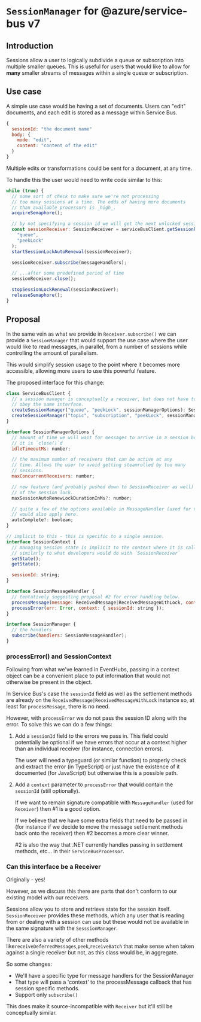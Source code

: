# `SessionManager` for @azure/service-bus v7

## Introduction

Sessions allow a user to logically subdivide a queue or subscription
into multiple smaller queues. This is useful for users that would
like to allow for **many** smaller streams of messages within a single
queue or subscription.

## Use case

A simple use case would be having a set of documents. Users can "edit"
documents, and each edit is stored as a message within Service Bus.

```javascript
{
  sessionId: "the document name"
  body: {
    mode: "edit",
    content: "content of the edit"
  }
}
```

Multiple edits or transformations could be sent for a document, at any time.

To handle this the user would need to write code similar to this:

```javascript
while (true) {
  // some sort of check to make sure we're not processing
  // too many sessions at a time. The odds of having more documents
  // than available processors is _high_.
  acquireSemaphore();

  // by not specifying a session id we will get the next unlocked session from service bus.
  const sessionReceiver: SessionReceiver = serviceBusClient.getSessionReceiver(
    "queue",
    "peekLock"
  );
  startSessionLockAutoRenewal(sessionReceiver);

  sessionReceiver.subscribe(messageHandlers);

  // ...after some predefined period of time
  sessionReceiver.close();

  stopSessionLockRenewal(sessionReceiver);
  releaseSemaphore();
}
```

## Proposal

In the same vein as what we provide in `Receiver.subscribe()` we can provide a
`SessionManager` that would support the use case where the user would like
to read messages, in parallel, from a number of sessions while controlling
the amount of parallelism.

This would simplify session usage to the point where it becomes more accessible,
allowing more users to use this powerful feature.

The proposed interface for this change:

```javascript
class ServiceBusClient {
  // a session manager is conceptually a receiver, but does not have to
  // obey the same interface.
  createSessionManager("queue", "peekLock", sessionManagerOptions): SessionManager;
  createSessionManager("topic", "subscription", "peekLock", sessionManagerOptions): SessionManager;
}

interface SessionManagerOptions {
  // amount of time we will wait for messages to arrive in a session before
  // it is `close()`d
  idleTimeoutMs: number;

  // the maximum number of receivers that can be active at any
  // time. Allows the user to avoid getting steamrolled by too many
  // sessions.
  maxConcurrentReceivers: number;

  // new feature (and probably pushed down to SessionReceiver as well) to enable auto-renewal
  // of the session lock.
  maxSessionAutoRenewLockDurationInMs?: number;

  // quite a few of the options available in MessageHandler (used for normal Receiver subscribe)
  // would also apply here.
  autoComplete?: boolean;
}

// implicit to this - this is specific to a single session.
interface SessionContext {
  // managing session state is implicit to the context where it is called. This flows
  // similarly to what developers would do with `SessionReceiver`
  setState();
  getState();

  sessionId: string;
}

interface SessionMessageHandler {
  // tentatively suggesting proposal #2 for error handling below.
  processMessage(message: ReceivedMessage|ReceivedMessageWithLock, context: SessionContext);
  processError(err: Error, context: { sessionId: string });
}

interface SessionManager {
  // the handlers
  subscribe(handlers: SessionMessageHandler);
}

```

### processError() and SessionContext

Following from what we've learned in EventHubs, passing in a context object can be a
convenient place to put information that would not otherwise be present in the object.

In Service Bus's case the `sessionId` field as well as the settlement methods are already
on the `ReceivedMessage|ReceivedMessageWithLock` instance so, at least for `processMessage`,
there is no need.

However, with `processError` we do not pass the session ID along with the error. To solve this we
can do a few things:

1.  Add a `sessionId` field to the errors we pass in. This field could potentially be optional if we have errors that occur at a context higher than an individual receiver (for instance, connection errors).

    The user will need a typeguard (or similar function) to properly check and extract the error (in TypeScript) or just have the existence of it documented (for JavaScript) but otherwise
    this is a possible path.

2.  Add a `context` parameter to `processError` that would contain the `sessionId` (still optionally).

    If we want to remain signature compatible with `MessageHandler` (used for `Receiver`) then #1 is a good option.

    If we believe that we have some extra fields that need to be passed in (for instance if we decide to move the message settlement methods back onto the receiver) then #2 becomes
    a more clear winner.

    #2 is also the way that .NET currently handles passing in settlement methods, etc... in their `ServiceBusProcessor`.

### Can this interface be a Receiver<MessageT>

Originally - yes!

However, as we discuss this there are parts that don't conform to our existing model
with our receivers.

Sessions allow you to store and retrieve state for the session itself. `SessionReceiver`
provides these methods, which any user that is reading from or dealing with a session can use but
these would not be available in the same signature with the `SesssionManager`.

There are also a variety of other methods like`receiveDeferredMessages`,`peek`,`receiveBatch`
that make sense when taken against a single receiver but not, as this class would be, in aggregate.

So some changes:

- We'll have a specific type for message handlers for the SessionManager
- That type will pass a 'context' to the processMessage callback that has session specific methods.
- Support only `subscribe()`

This does make it source-incompatible with `Receiver` but it'll still be conceptually similar.
